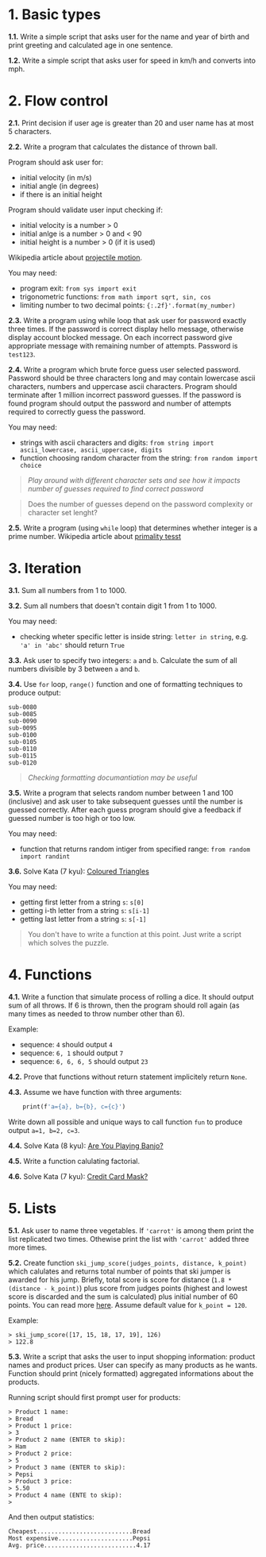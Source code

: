 # 1. Basic types

**1.1.** Write a simple script that asks user for the name and year of birth and print greeting and calculated age in one sentence.

**1.2.** Write a simple script that asks user for speed in km/h and converts into mph.

# 2. Flow control

**2.1.** Print decision if user age is greater than 20 and user name has at most 5 characters.

**2.2.** Write a program that calculates the distance of thrown ball. 

Program should ask user for:
- initial velocity (in m/s)
- initial angle (in degrees)
- if there is an initial height

Program should validate user input checking if:
- initial velocity is a number > 0
- initial anlge is a number > 0 and < 90
- initial height is a number > 0 (if it is used)

Wikipedia article about [projectile motion](https://en.wikipedia.org/wiki/Projectile_motion).

You may need:
- program exit: `from sys import exit`
- trigonometric functions: `from math import sqrt, sin, cos`
- limiting number to two decimal points: `{:.2f}'.format(my_number)`

**2.3.** Write a program using while loop that ask user for password exactly three times. If the password is correct display hello message, otherwise display account blocked message. On each incorrect password give appropriate message with remaining number of attempts. Password is `test123`.

**2.4.** Write a program which brute force guess user selected password. Password should be three characters long and may contain lowercase ascii characters, numbers and uppercase ascii characters. Program should terminate after 1 million incorrect password guesses. If the password is found program should output the password and number of attempts required to correctly guess the password. 

You may need:
- strings with ascii characters and digits: `from string import ascii_lowercase, ascii_uppercase, digits`
- function choosing random character from the string: `from random import choice`

> *Play around with different character sets and see how it impacts number of guesses required to find correct password*

> Does the number of guesses depend on the password complexity or character set lenght?

**2.5.**  Write a program (using `while` loop) that determines whether integer is a prime number. Wikipedia article about [primality tesst](https://en.wikipedia.org/wiki/Primality_test)

# 3. Iteration

**3.1.** Sum all numbers from 1 to 1000.

**3.2.** Sum all numbers that doesn't contain digit 1 from 1 to 1000.

You may need:

- checking wheter specific letter is inside string: `letter in string`, e.g. `'a' in 'abc'` should return `True`

**3.3.** Ask user to specify two integers: `a` and `b`. Calculate the sum of all numbers divisible by 3 between `a` and `b`.

**3.4.** Use `for` loop, `range()` function and one of formatting techniques to produce output:

```
sub-0080
sub-0085
sub-0090
sub-0095
sub-0100
sub-0105
sub-0110
sub-0115
sub-0120
```

> *Checking formatting documantiation may be useful*

**3.5.** Write a program that selects random number between 1 and 100 (inclusive) and ask user to take subsequent guesses until the number is guessed correctly. After each guess program should give a feedback if guessed number is too high or too low.

You may need:

- function that returns random intiger from specified range: `from random import randint`

**3.6.** Solve Kata (7 kyu): [Coloured Triangles](https://www.codewars.com/kata/5a25ac6ac5e284cfbe000111/train/python)

You may need:

- getting first letter from a string `s`: `s[0]`
- getting i-th letter from a string `s`: `s[i-1]`
- getting last letter from a string `s`: `s[-1]`

> You don't have to write a function at this point. Just write a script which solves the puzzle.

# 4. Functions

**4.1.** Write a function that simulate process of rolling a dice. It should output sum of all throws. If 6 is thrown, then the program should roll again (as many times as needed to throw number other than 6).

Example:

- sequence: `4` should output `4`
- sequence: `6, 1` should output `7`
- sequence: `6, 6, 6, 5` should output `23`

**4.2.** Prove that functions without return statement implicitely return `None`.

**4.3.** Assume we have function with three arguments:

```def fun(a, b, c):
    print(f'a={a}, b={b}, c={c}')
```

Write down all possible and unique ways to call function `fun` to produce output `a=1, b=2, c=3`. 

**4.4.** Solve Kata (8 kyu): [Are You Playing Banjo?](https://www.codewars.com/kata/53af2b8861023f1d88000832/train/python)

**4.5.** Write a function calulating factorial.

**4.6.** Solve Kata (7 kyu): [Credit Card Mask?](https://www.codewars.com/kata/5412509bd436bd33920011bc/train/python)

# 5. Lists

**5.1.** Ask user to name three vegetables. If `'carrot'` is among them print the list replicated two times. Othewise print the list with `'carrot'` added three more times.

**5.2.** Create function `ski_jump_score(judges_points, distance, k_point)` which calulates and returns total number of points that ski jumper is awarded for his jump. Briefly, total score is score for distance (`1.8 * (distance - k_point)`) plus score from judges points (highest and lowest score is discarded and the sum is calculated) plus initial number of 60 points. You can read more [here](https://en.wikipedia.org/wiki/Ski_jumping). Assume default value for `k_point = 120`.

Example:
```
> ski_jump_score([17, 15, 18, 17, 19], 126)
> 122.8
```

**5.3.** Write a script that asks the user to input shopping information: product names and product prices. User can specify as many products as he wants. Function should print (nicely formatted) aggregated informations about the products.

Running script should first prompt user for products:
```
> Product 1 name: 
> Bread 
> Product 1 price:
> 3
> Product 2 name (ENTER to skip):
> Ham
> Product 2 price:
> 5
> Product 3 name (ENTER to skip):
> Pepsi
> Product 3 price: 
> 5.50
> Product 4 name (ENTE to skip):
> 
```

And then output statistics:
```
Cheapest...........................Bread
Most expensive.....................Pepsi
Avg. price..........................4.17
``` 
